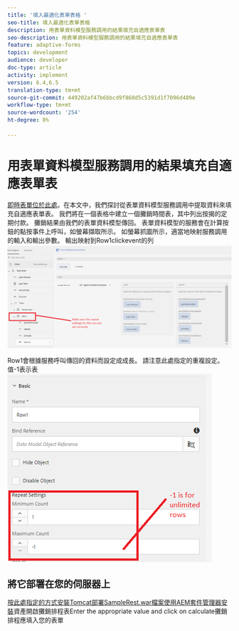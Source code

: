 ```yaml
---
title: '填入最適化表單表格 '
seo-title: 填入最適化表單表格
description: 用表單資料模型服務調用的結果填充自適應表單表
seo-description: 用表單資料模型服務調用的結果填充自適應表單表
feature: adaptive-forms
topics: development
audience: developer
doc-type: article
activity: implement
version: 6.4,6.5
translation-type: tm+mt
source-git-commit: 449202af47b6bbcd9f860d5c5391d1f7096d489e
workflow-type: tm+mt
source-wordcount: '254'
ht-degree: 0%

---
```



# 用表單資料模型服務調用的結果填充自適應表單表

[即時表單位於此處](https://forms.enablementadobe.com/content/dam/formsanddocuments/amortization/jcr:content?wcmmode=disabled)。在本文中，我們探討從表單資料模型服務調用中提取資料來填充自適應表單表。 我們將在一個表格中建立一個攤銷時間表，其中列出按揭的定期付款。 攤銷結果由我們的表單資料模型傳回。 表單資料模型的服務會在計算按鈕的點按事件上呼叫，如螢幕擷取所示。 如螢幕抓圖所示，適當地映射服務調用的輸入和輸出參數。 輸出映射到Row1clickevent的列![。](assets/amortization.PNG)

Row1會根據服務呼叫傳回的資料而設定成成長。 請注意此處指定的重複設定。 值-1表示表![Row1中的行數不限](assets/rowconfiguration.PNG)

## 將它部署在您的伺服器上

[按此處指定的方式安裝](/help/forms/ic-print-channel-tutorial/set-up-tomcat.md)[Tomcat部署SampleRest.war檔案使用AEM套件管理器安裝](https://forms.enablementadobe.com/content/DemoServerBundles/SampleRest.war)資產開啟攤銷排程表[](assets/amortizationschedule.zip)[](http://localhost:4502/content/dam/formsanddocuments/amortization/jcr:content?wcmmode=disabled)Enter the appropriate value and click on calculate攤銷排程應填入您的表單

